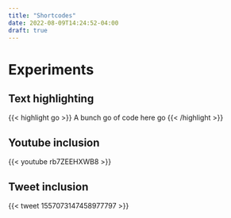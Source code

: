 ```yaml
---
title: "Shortcodes"
date: 2022-08-09T14:24:52-04:00
draft: true
---
```


# Experiments
## Text highlighting
{{< highlight go >}} A bunch go of code here go {{< /highlight >}}
## Youtube inclusion
{{< youtube rb7ZEEHXWB8 >}}
## Tweet inclusion  
{{< tweet 1557073147458977797 >}}
